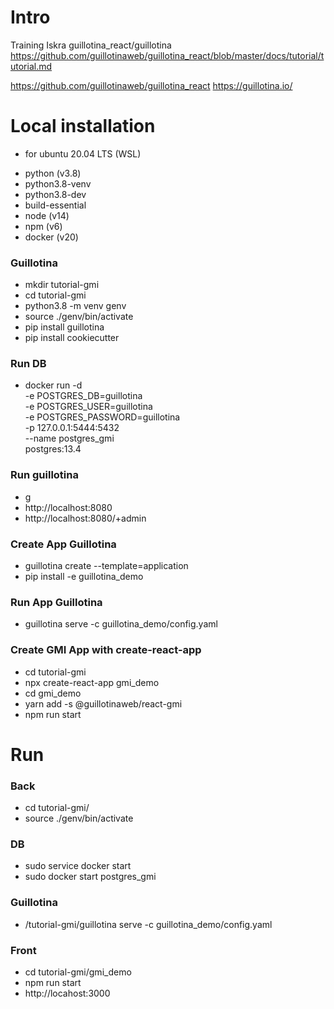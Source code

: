 # Intro

Training Iskra guillotina_react/guillotina
https://github.com/guillotinaweb/guillotina_react/blob/master/docs/tutorial/tutorial.md

https://github.com/guillotinaweb/guillotina_react
https://guillotina.io/


# Local installation
* for ubuntu 20.04 LTS (WSL)

- python (v3.8)
- python3.8-venv
- python3.8-dev
- build-essential
- node (v14)
- npm (v6)
- docker (v20)

### Guillotina
- mkdir tutorial-gmi
- cd tutorial-gmi
- python3.8 -m venv genv
- source ./genv/bin/activate
- pip install guillotina
- pip install cookiecutter

### Run DB
- docker run -d \
    -e POSTGRES_DB=guillotina \
    -e POSTGRES_USER=guillotina \
    -e POSTGRES_PASSWORD=guillotina \
    -p 127.0.0.1:5444:5432 \
    --name postgres_gmi \
    postgres:13.4

### Run guillotina
- g
- http://localhost:8080
- http://localhost:8080/+admin

### Create App Guillotina
- guillotina create --template=application
- pip install -e guillotina_demo

### Run App Guillotina
- guillotina serve -c guillotina_demo/config.yaml

### Create GMI App with create-react-app
- cd tutorial-gmi
- npx create-react-app gmi_demo
- cd gmi_demo
- yarn add -s @guillotinaweb/react-gmi
- npm run start

# Run

### Back
- cd tutorial-gmi/
- source ./genv/bin/activate

### DB
- sudo service docker start
- sudo docker start postgres_gmi

### Guillotina
- /tutorial-gmi/guillotina serve -c guillotina_demo/config.yaml

### Front
- cd tutorial-gmi/gmi_demo
- npm run start
- http://locahost:3000
